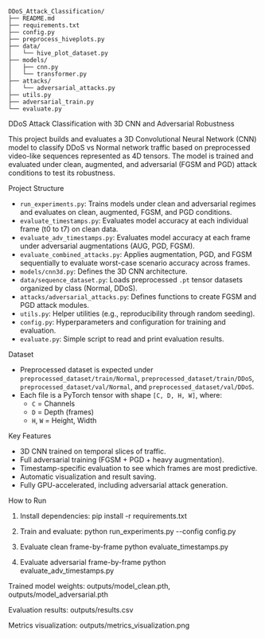 ```
DDoS_Attack_Classification/
├── README.md
├── requirements.txt
├── config.py
├── preprocess_hiveplots.py
├── data/
│   └── hive_plot_dataset.py
├── models/
│   ├── cnn.py
│   └── transformer.py
├── attacks/
│   └── adversarial_attacks.py
├── utils.py
├── adversarial_train.py
└── evaluate.py
```
DDoS Attack Classification with 3D CNN and Adversarial Robustness

This project builds and evaluates a 3D Convolutional Neural Network (CNN) model to classify DDoS vs Normal network traffic based on preprocessed video-like sequences represented as 4D tensors. The model is trained and evaluated under clean, augmented, and adversarial (FGSM and PGD) attack conditions to test its robustness.

Project Structure
- `run_experiments.py`: Trains models under clean and adversarial regimes and evaluates on clean, augmented, FGSM, and PGD conditions.
- `evaluate_timestamps.py`: Evaluates model accuracy at each individual frame (t0 to t7) on clean data.
- `evaluate_adv_timestamps.py`: Evaluates model accuracy at each frame under adversarial augmentations (AUG, PGD, FGSM).
- `evaluate_combined_attacks.py`: Applies augmentation, PGD, and FGSM sequentially to evaluate worst-case scenario accuracy across frames.
- `models/cnn3d.py`: Defines the 3D CNN architecture.
- `data/sequence_dataset.py`: Loads preprocessed `.pt` tensor datasets organized by class (Normal, DDoS).
- `attacks/adversarial_attacks.py`: Defines functions to create FGSM and PGD attack modules.
- `utils.py`: Helper utilities (e.g., reproducibility through random seeding).
- `config.py`: Hyperparameters and configuration for training and evaluation.
- `evaluate.py`: Simple script to read and print evaluation results.

Dataset
- Preprocessed dataset is expected under `preprocessed_dataset/train/Normal`, `preprocessed_dataset/train/DDoS`, `preprocessed_dataset/val/Normal`, and `preprocessed_dataset/val/DDoS`.
- Each file is a PyTorch tensor with shape `[C, D, H, W]`, where:
  - `C` = Channels
  - `D` = Depth (frames)
  - `H`, `W` = Height, Width

Key Features
- 3D CNN trained on temporal slices of traffic.
- Full adversarial training (FGSM + PGD + heavy augmentation).
- Timestamp-specific evaluation to see which frames are most predictive.
- Automatic visualization and result saving.
- Fully GPU-accelerated, including adversarial attack generation.

How to Run
1. Install dependencies:
   pip install -r requirements.txt


2. Train and evaluate:
    python run_experiments.py --config config.py

3. Evaluate clean frame-by-frame
    python evaluate_timestamps.py

4. Evaluate adversarial frame-by-frame
    python evaluate_adv_timestamps.py

Trained model weights: outputs/model_clean.pth, outputs/model_adversarial.pth

Evaluation results: outputs/results.csv

Metrics visualization: outputs/metrics_visualization.png


